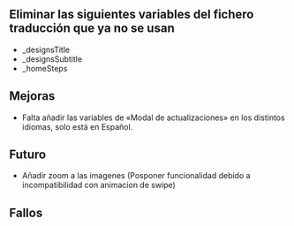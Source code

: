## Eliminar las siguientes variables del fichero traducción que ya no se usan
- _designsTitle
- _designsSubtitle
- _homeSteps

## Mejoras  
- Falta añadir las variables de «Modal de actualizaciones» en los distintos idiomas, solo está en Español.


## Futuro
- Añadir zoom a las imagenes (Posponer funcionalidad debido a incompatibilidad con animacion de swipe)

## Fallos
